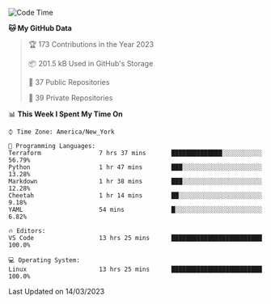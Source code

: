 <!--START_SECTION:waka-->
![Code Time](http://img.shields.io/badge/Code%20Time-145%20hrs%2046%20mins-blue)

**🐱 My GitHub Data** 

> 🏆 173 Contributions in the Year 2023
 > 
> 📦 201.5 kB Used in GitHub's Storage 
 > 
> 📜 37 Public Repositories 
 > 
> 🔑 39 Private Repositories  
 > 
📊 **This Week I Spent My Time On** 

```text
⌚︎ Time Zone: America/New_York

💬 Programming Languages: 
Terraform                7 hrs 37 mins       ██████████████░░░░░░░░░░░   56.79% 
Python                   1 hr 47 mins        ███░░░░░░░░░░░░░░░░░░░░░░   13.28% 
Markdown                 1 hr 38 mins        ███░░░░░░░░░░░░░░░░░░░░░░   12.28% 
Cheetah                  1 hr 14 mins        ██░░░░░░░░░░░░░░░░░░░░░░░   9.18% 
YAML                     54 mins             █░░░░░░░░░░░░░░░░░░░░░░░░   6.82%

🔥 Editors: 
VS Code                  13 hrs 25 mins      █████████████████████████   100.0%

💻 Operating System: 
Linux                    13 hrs 25 mins      █████████████████████████   100.0%

```


 Last Updated on 14/03/2023
<!--END_SECTION:waka-->